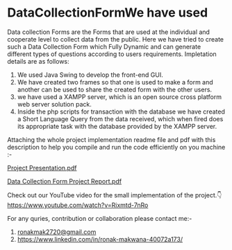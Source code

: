 # DataCollectionFormWe have used 
Data collection Forms are the Forms that are used at the individual and cooperate level to collect data from the public. Here we have tried to create such a Data Collection Form which Fully Dynamic and can generate different types of questions according to users requirements. Impletation details are as follows:

1. We used Java Swing to develop the front-end GUI. 
2. We have created two frames so that one is used to make a form and another can be used to share the created form with the other users. 
3. we have used a XAMPP server, which is an open source cross platform web server solution pack.
4. Inside the php scripts for transaction with the database we have created a Short Language Query from the data received, which when fired does its appropriate task with the database provided by the XAMPP server.

Attaching the whole project implementation readme file and pdf with this description to help you compile and run the code efficiently on you machine :-

[Project Presentation.pdf](https://github.com/ronakmak2720/DataCollectionForm/blob/main/DCF_project_Presentation.pptx)

[Data Collection Form Project Report.pdf](https://github.com/ronakmak2720/DataCollectionForm/blob/main/DCF_Project_Report.docx)

Check out our YouTube video for the small implementation of the project.👇
https://www.youtube.com/watch?v=Rixmtd-7nRo

For any quries, contribution or collaboration please contact me:-
1. ronakmak2720@gmail.com
2. https://www.linkedin.com/in/ronak-makwana-40072a173/
